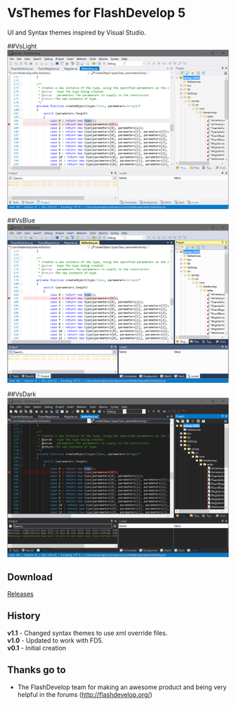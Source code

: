 # VsThemes for FlashDevelop 5  

UI and Syntax themes inspired by Visual Studio.

##VsLight
![Screenshot](/VsLight.png)

##VsBlue
![Screenshot](/VsBlue.png)

##VsDark
![Screenshot](/VsDark.png)

## Download
[Releases](https://github.com/JoeRobich/fd-vsthemes/releases/) 

## History
**v1.1** - Changed syntax themes to use xml override files.  
**v1.0** - Updated to work with FD5.  
**v0.1** - Initial creation  

## Thanks go to

- The FlashDevelop team for making an awesome product and being very helpful in the forums (http://flashdevelop.org/)